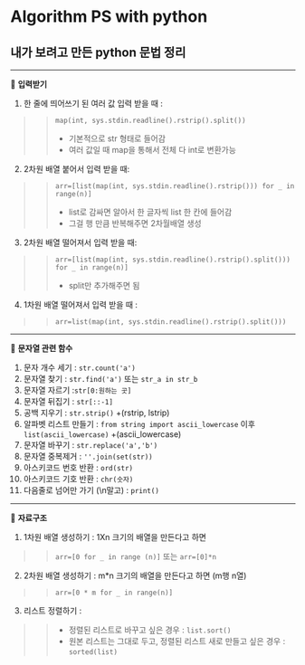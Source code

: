 Algorithm PS with python
=============
내가 보려고 만든 python 문법 정리
---------
---------------


📍 **입력받기**

 1. 한 줄에 띄어쓰기 된 여러 값 입력 받을 때 : 
 >>```map(int, sys.stdin.readline().rstrip().split())```
  >>+ 기본적으로 str 형태로 들어감 
 >>+ 여러 값일 때 map을 통해서 전체 다 int로 변환가능
2. 2차원 배열 붙어서 입력 받을 때:
>> ```arr=[list(map(int, sys.stdin.readline().rstrip())) for _ in range(n)]```
>>  + list로 감싸면 알아서 한 글자씩 list 한 칸에 들어감
>>  + 그걸 행 만큼 반복해주면 2차월배열 생성

3. 2차원 배열 떨어져서 입력 받을 때:
>> ```arr=[list(map(int, sys.stdin.readline().rstrip().split())) for _ in range(n)]```
>>  + split만 추가해주면 됨

4. 1차원 배열 떨어져서 입력 받을 때 : 
>> ```arr=list(map(int, sys.stdin.readline().rstrip().split()))```

---------------

📍 **문자열 관련 함수**

 1. 문자 개수 세기 : ```str.count('a')```
2. 문자열 찾기 : ```str.find('a')``` 또는 ``` str_a in str_b ```
3. 문자열 자르기 :```str[0:원하는 곳]```
 4. 문자열 뒤집기 : ```str[::-1]```
 5. 공백 지우기 : ```str.strip()```  +(rstrip, lstrip)
6. 알파벳 리스트 만들기 : ```from string import ascii_lowercase``` 이후 ```list(ascii_lowercase)```   +(ascii_lowercase)
 7. 문자열 바꾸기 : ```str.replace('a','b')```
 8. 문자열 중복제거 : ```''.join(set(str))```
9. 아스키코드 번호 반환 : ```ord(str)```
10. 아스키코드 기호 반환 : ```chr(숫자)```
  11. 다음줄로 넘어만 가기 (\n말고) : ```print()```
 
--------------
📍 **자료구조**

 1. 1차원 배열 생성하기 :  1Xn 크기의 배열을 만든다고 하면

>> ```arr=[0 for _ in range (n)]``` 또는 ```arr=[0]*n```

 2. 2차원 배열 생성하기 :  m*n 크기의 배열을 만든다고 하면 (m행 n열)

>>```arr=[0 * m for _ in range(n)]```

3. 리스트 정렬하기 :
>> + 정렬된 리스트로 바꾸고 싶은 경우 : ```list.sort()```
>> + 원본 리스트는 그대로 두고, 정렬된 리스트 새로 만들고 싶은 경우 : ```sorted(list)```


